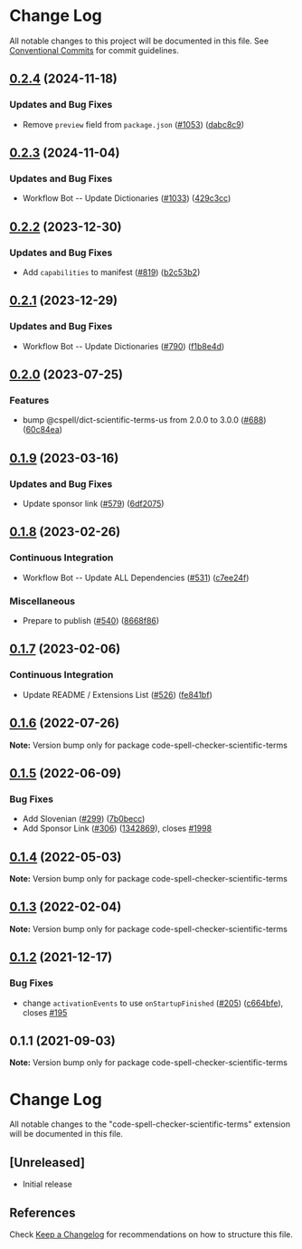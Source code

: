 # Change Log

All notable changes to this project will be documented in this file.
See [Conventional Commits](https://conventionalcommits.org) for commit guidelines.

## [0.2.4](https://github.com/streetsidesoftware/vscode-cspell-dict-extensions/compare/code-spell-checker-scientific-terms@0.2.3...code-spell-checker-scientific-terms@0.2.4) (2024-11-18)


### Updates and Bug Fixes

* Remove `preview` field from `package.json` ([#1053](https://github.com/streetsidesoftware/vscode-cspell-dict-extensions/issues/1053)) ([dabc8c9](https://github.com/streetsidesoftware/vscode-cspell-dict-extensions/commit/dabc8c9b4ebbcfe3f0bb61644437e043908a838e))

## [0.2.3](https://github.com/streetsidesoftware/vscode-cspell-dict-extensions/compare/code-spell-checker-scientific-terms@0.2.2...code-spell-checker-scientific-terms@0.2.3) (2024-11-04)


### Updates and Bug Fixes

* Workflow Bot -- Update Dictionaries ([#1033](https://github.com/streetsidesoftware/vscode-cspell-dict-extensions/issues/1033)) ([429c3cc](https://github.com/streetsidesoftware/vscode-cspell-dict-extensions/commit/429c3ccd8f4640a2e8792a0d29beaec63e56736c))

## [0.2.2](https://github.com/streetsidesoftware/vscode-cspell-dict-extensions/compare/code-spell-checker-scientific-terms@0.2.1...code-spell-checker-scientific-terms@0.2.2) (2023-12-30)


### Updates and Bug Fixes

* Add `capabilities` to manifest ([#819](https://github.com/streetsidesoftware/vscode-cspell-dict-extensions/issues/819)) ([b2c53b2](https://github.com/streetsidesoftware/vscode-cspell-dict-extensions/commit/b2c53b27df0597c88c82c9773c054a1a5f6c1b54))

## [0.2.1](https://github.com/streetsidesoftware/vscode-cspell-dict-extensions/compare/code-spell-checker-scientific-terms@0.2.0...code-spell-checker-scientific-terms@0.2.1) (2023-12-29)


### Updates and Bug Fixes

* Workflow Bot -- Update Dictionaries ([#790](https://github.com/streetsidesoftware/vscode-cspell-dict-extensions/issues/790)) ([f1b8e4d](https://github.com/streetsidesoftware/vscode-cspell-dict-extensions/commit/f1b8e4d7a12adb4443302b011eb27e6e988f3ad7))

## [0.2.0](https://github.com/streetsidesoftware/vscode-cspell-dict-extensions/compare/code-spell-checker-scientific-terms@0.1.9...code-spell-checker-scientific-terms@0.2.0) (2023-07-25)


### Features

* bump @cspell/dict-scientific-terms-us from 2.0.0 to 3.0.0 ([#688](https://github.com/streetsidesoftware/vscode-cspell-dict-extensions/issues/688)) ([60c84ea](https://github.com/streetsidesoftware/vscode-cspell-dict-extensions/commit/60c84eaa156d6245428717835a936b045d5dcea6))

## [0.1.9](https://github.com/streetsidesoftware/vscode-cspell-dict-extensions/compare/code-spell-checker-scientific-terms@0.1.8...code-spell-checker-scientific-terms@0.1.9) (2023-03-16)


### Updates and Bug Fixes

* Update sponsor link ([#579](https://github.com/streetsidesoftware/vscode-cspell-dict-extensions/issues/579)) ([6df2075](https://github.com/streetsidesoftware/vscode-cspell-dict-extensions/commit/6df2075cda94e9253a1f11d5dcf63e73a49b8edd))

## [0.1.8](https://github.com/streetsidesoftware/vscode-cspell-dict-extensions/compare/code-spell-checker-scientific-terms@0.1.7...code-spell-checker-scientific-terms@0.1.8) (2023-02-26)


### Continuous Integration

* Workflow Bot -- Update ALL Dependencies ([#531](https://github.com/streetsidesoftware/vscode-cspell-dict-extensions/issues/531)) ([c7ee24f](https://github.com/streetsidesoftware/vscode-cspell-dict-extensions/commit/c7ee24f30552a6e8904a8d489b8a76ddcd3eedec))


### Miscellaneous

* Prepare to publish ([#540](https://github.com/streetsidesoftware/vscode-cspell-dict-extensions/issues/540)) ([8668f86](https://github.com/streetsidesoftware/vscode-cspell-dict-extensions/commit/8668f86b5fe3bf076cc44db54ec9b15d2f137623))

## [0.1.7](https://github.com/streetsidesoftware/vscode-cspell-dict-extensions/compare/code-spell-checker-scientific-terms@0.1.6...code-spell-checker-scientific-terms@0.1.7) (2023-02-06)


### Continuous Integration

* Update README / Extensions List ([#526](https://github.com/streetsidesoftware/vscode-cspell-dict-extensions/issues/526)) ([fe841bf](https://github.com/streetsidesoftware/vscode-cspell-dict-extensions/commit/fe841bfc7209e134740b24897e23748581536eb3))

## [0.1.6](https://github.com/streetsidesoftware/vscode-cspell-dict-extensions/compare/code-spell-checker-scientific-terms@0.1.5...code-spell-checker-scientific-terms@0.1.6) (2022-07-26)

**Note:** Version bump only for package code-spell-checker-scientific-terms





## [0.1.5](https://github.com/streetsidesoftware/vscode-cspell-dict-extensions/compare/code-spell-checker-scientific-terms@0.1.4...code-spell-checker-scientific-terms@0.1.5) (2022-06-09)


### Bug Fixes

* Add Slovenian ([#299](https://github.com/streetsidesoftware/vscode-cspell-dict-extensions/issues/299)) ([7b0becc](https://github.com/streetsidesoftware/vscode-cspell-dict-extensions/commit/7b0becc910e11e674ad32be812aa5e138b005219))
* Add Sponsor Link ([#306](https://github.com/streetsidesoftware/vscode-cspell-dict-extensions/issues/306)) ([1342869](https://github.com/streetsidesoftware/vscode-cspell-dict-extensions/commit/13428699ee20f6b6a597dd2638d5633f2a53c9cf)), closes [#1998](https://github.com/streetsidesoftware/vscode-cspell-dict-extensions/issues/1998)





## [0.1.4](https://github.com/streetsidesoftware/vscode-cspell-dict-extensions/compare/code-spell-checker-scientific-terms@0.1.3...code-spell-checker-scientific-terms@0.1.4) (2022-05-03)

**Note:** Version bump only for package code-spell-checker-scientific-terms





## [0.1.3](https://github.com/streetsidesoftware/vscode-cspell-dict-extensions/compare/code-spell-checker-scientific-terms@0.1.2...code-spell-checker-scientific-terms@0.1.3) (2022-02-04)

**Note:** Version bump only for package code-spell-checker-scientific-terms





## [0.1.2](https://github.com/streetsidesoftware/vscode-cspell-dict-extensions/compare/code-spell-checker-scientific-terms@0.1.1...code-spell-checker-scientific-terms@0.1.2) (2021-12-17)


### Bug Fixes

* change `activationEvents` to use `onStartupFinished` ([#205](https://github.com/streetsidesoftware/vscode-cspell-dict-extensions/issues/205)) ([c664bfe](https://github.com/streetsidesoftware/vscode-cspell-dict-extensions/commit/c664bfe88497c9eaf82aa5549734d99db9194001)), closes [#195](https://github.com/streetsidesoftware/vscode-cspell-dict-extensions/issues/195)





## 0.1.1 (2021-09-03)

**Note:** Version bump only for package code-spell-checker-scientific-terms





# Change Log
All notable changes to the "code-spell-checker-scientific-terms" extension will be documented in this file.

## [Unreleased]
- Initial release

## References
Check [Keep a Changelog](http://keepachangelog.com/) for recommendations on how to structure this file.
